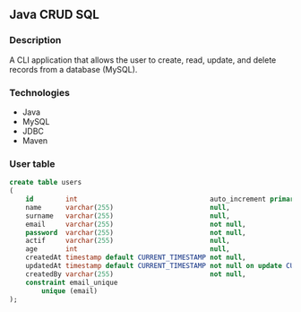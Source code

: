 ## Java CRUD SQL

### Description
A CLI application that allows the user to create, read, update, and delete records from a database (MySQL).

### Technologies
- Java
- MySQL
- JDBC
- Maven


### User table
```sql
create table users
(
    id        int                                 auto_increment primary key,
    name      varchar(255)                        null,
    surname   varchar(255)                        null,
    email     varchar(255)                        not null,
    password  varchar(255)                        not null,
    actif     varchar(255)                        null,
    age       int                                 null,
    createdAt timestamp default CURRENT_TIMESTAMP not null,
    updatedAt timestamp default CURRENT_TIMESTAMP not null on update CURRENT_TIMESTAMP,
    createdBy varchar(255)                        not null,
    constraint email_unique
        unique (email)
);
```
